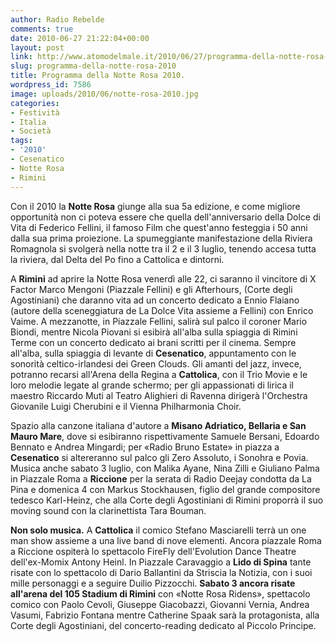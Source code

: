 ```yaml
---
author: Radio Rebelde
comments: true
date: 2010-06-27 21:22:04+00:00
layout: post
link: http://www.atomodelmale.it/2010/06/27/programma-della-notte-rosa-2010/
slug: programma-della-notte-rosa-2010
title: Programma della Notte Rosa 2010.
wordpress_id: 7586
image: uploads/2010/06/notte-rosa-2010.jpg
categories:
- Festività
- Italia
- Società
tags:
- '2010'
- Cesenatico
- Notte Rosa
- Rimini
---
```


Con il 2010 la **Notte Rosa** giunge alla sua 5a edizione, e come migliore opportunità non ci poteva essere che quella dell'anniversario della Dolce di Vita di Federico Fellini, il famoso Film che quest'anno festeggia i 50 anni dalla sua prima proiezione. La spumeggiante manifestazione della Riviera Romagnola si svolgerà nella notte tra il 2 e il 3 luglio, tenendo accesa tutta la riviera, dal Delta del Po fino a Cattolica e dintorni.

A **Rimini** ad aprire la Notte Rosa venerdì alle 22, ci saranno il vincitore di X Factor Marco Mengoni (Piazzale Fellini) e gli Afterhours, (Corte degli Agostiniani) che daranno vita ad un concerto dedicato a Ennio Flaiano (autore della sceneggiatura de La Dolce Vita assieme a Fellini) con Enrico Vaime. A mezzanotte, in Piazzale Fellini, salirà sul palco il coroner Mario Biondi, mentre Nicola Piovani si esibirà all'alba sulla spiaggia di Rimini Terme con un concerto dedicato ai brani scritti per il cinema. Sempre all'alba, sulla spiaggia di levante di **Cesenatico**, appuntamento con le sonorità celtico-irlandesi dei Green Clouds. Gli amanti del jazz, invece, potranno recarsi all'Arena della Regina a **Cattolica**, con il Trio Movie e le loro melodie legate al grande schermo; per gli appassionati di lirica il maestro Riccardo Muti al Teatro Alighieri di Ravenna dirigerà l'Orchestra Giovanile Luigi Cherubini e il Vienna Philharmonia Choir.

Spazio alla canzone italiana d'autore a **Misano Adriatico, Bellaria e San Mauro Mare**, dove si esibiranno rispettivamente Samuele Bersani, Edoardo Bennato e Andrea Mingardi; per «Radio Bruno Estate» in piazza a **Cesenatico** si altereranno sul palco gli Zero Assoluto, i Sonohra e Povia. Musica anche sabato 3 luglio, con Malika Ayane, Nina Zilli e Giuliano Palma in Piazzale Roma a **Riccione** per la serata di Radio Deejay condotta da La Pina e domenica 4 con Markus Stockhausen, figlio del grande compositore tedesco Karl-Heinz, che alla Corte degli Agostiniani di Rimini proporrà il suo moving sound con la clarinettista Tara Bouman.

**Non solo musica.** A **Cattolica** il comico Stefano Masciarelli terrà un one man show assieme a una live band di nove elementi. Ancora piazzale Roma a Riccione ospiterà lo spettacolo FireFly dell'Evolution Dance Theatre dell'ex-Momix Antony Heinl. In Piazzale Caravaggio a **Lido di Spina** tante risate con lo spettacolo di Dario Ballantini da Striscia la Notizia, con i suoi mille personaggi e a seguire Duilio Pizzocchi. **Sabato 3 ancora risate all'arena del 105 Stadium di Rimini** con «Notte Rosa Ridens», spettacolo comico con Paolo Cevoli, Giuseppe Giacobazzi, Giovanni Vernia, Andrea Vasumi, Fabrizio Fontana mentre Catherine Spaak sarà la protagonista, alla Corte degli Agostiniani, del concerto-reading dedicato al Piccolo Principe.
